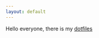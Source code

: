```yaml
---
layout: default
---
```


Hello everyone, there is my [dotfiles](https://github.com/ErrorTeaPot/.dotfiles)
